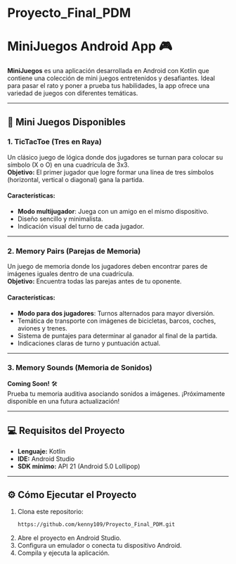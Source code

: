 # Proyecto_Final_PDM
# MiniJuegos Android App 🎮

**MiniJuegos** es una aplicación desarrollada en Android con Kotlin que contiene una colección de mini juegos entretenidos y desafiantes. Ideal para pasar el rato y poner a prueba tus habilidades, la app ofrece una variedad de juegos con diferentes temáticas.

---

## 🎲 **Mini Juegos Disponibles**

### 1. **TicTacToe (Tres en Raya)**  
Un clásico juego de lógica donde dos jugadores se turnan para colocar su símbolo (X o O) en una cuadrícula de 3x3.  
**Objetivo:** El primer jugador que logre formar una línea de tres símbolos (horizontal, vertical o diagonal) gana la partida.  

#### Características:  
- **Modo multijugador**: Juega con un amigo en el mismo dispositivo.  
- Diseño sencillo y minimalista.  
- Indicación visual del turno de cada jugador.

---

### 2. **Memory Pairs (Parejas de Memoria)**  
Un juego de memoria donde los jugadores deben encontrar pares de imágenes iguales dentro de una cuadrícula.  
**Objetivo:** Encuentra todas las parejas antes de tu oponente.  

#### Características:  
- **Modo para dos jugadores**: Turnos alternados para mayor diversión.  
- Temática de transporte con imágenes de bicicletas, barcos, coches, aviones y trenes.  
- Sistema de puntajes para determinar al ganador al final de la partida.  
- Indicaciones claras de turno y puntuación actual.  

---
### 3. **Memory Sounds (Memoria de Sonidos)**  
**Coming Soon!** 🛠  
Prueba tu memoria auditiva asociando sonidos a imágenes. ¡Próximamente disponible en una futura actualización!



---

## 💻 **Requisitos del Proyecto**

- **Lenguaje:** Kotlin  
- **IDE:** Android Studio  
- **SDK mínimo:** API 21 (Android 5.0 Lollipop)

---

## ⚙️ **Cómo Ejecutar el Proyecto**

1. Clona este repositorio:  
   ```bash
   https://github.com/kenny109/Proyecto_Final_PDM.git
2. Abre el proyecto en Android Studio.
3. Configura un emulador o conecta tu dispositivo Android.
4. Compila y ejecuta la aplicación.
